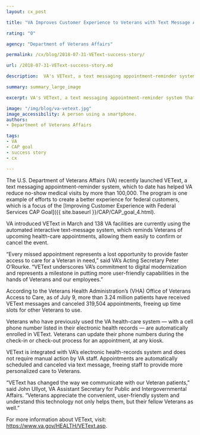 ```yaml
---
layout: cx_post

title: "VA Improves Customer Experience to Veterans with Text Message Appointment Reminders"

rating: "0"

agency: "Department of Veterans Affairs"

permalink: /cx/blog/2018-07-31-VEText-success-story/

url: /2018-07-31-VEText-success-story.md

description:  VA's VEText, a text messaging appointment-reminder system that allows veterans to easily confirm or cancel an appointment, has helped VA reduce no-show medical visits by more than 100,000.

summary: summary_large_image

excerpt: VA's VEText, a text messaging appointment-reminder system that allows veterans to easily confirm or cancel an appointment, has helped VA reduce no-show medical visits by more than 100,000.

image: "/img/blog/va-vetext.jpg"
image_accessibility: A person using a smartphone.
authors:
- Department of Veterans Affairs

tags:
- VA
- CAP goal
- success story
- cx

---
```


The U.S. Department of Veterans Affairs (VA) recently launched VEText, a text messaging appointment-reminder system, which to date has helped VA reduce no-show medical visits by more than 100,000. The program is one example of efforts to create a better experience for federal customers, which is a focus of the [Improving Customer Experience with Federal Services CAP Goal]({{  site.baseurl  }}/CAP/CAP_goal_4.html).

VA introduced VEText in March and 138 VA facilities are currently using the automated interactive text-message system, which reminds Veterans of upcoming health-care appointments, allowing them easily to confirm or cancel the event.

“Every missed appointment represents a lost opportunity to provide faster access to care for a Veteran in need,” said VA’s Acting Secretary Peter O’Rourke. “VEText underscores VA’s commitment to digital modernization and represents a milestone in putting more user-friendly capabilities in the hands of Veterans and our employees.”

According to the Veterans Health Administration’s (VHA) Office of Veterans Access to Care, as of July 9, more than 3.24 million patients have received VEText messages and canceled 319,504 appointments, freeing up time slots for other Veterans to use.

Veterans who have previously used the VA health-care system — with a cell phone number listed in their electronic health records — are automatically enrolled in VEText. Veterans can update their phone numbers during the check-in or check-out process for an appointment, at any kiosk.

VEText is integrated with VA’s electronic health-records system and does not require manual action by VA staff. Appointments are automatically scheduled and canceled via text message, freeing staff to provide more personalized care to Veterans.

“VEText has changed the way we communicate with our Veteran patients,” said John Ullyot, VA Assistant Secretary for Public and Intergovernmental Affairs. “Veterans appreciate the convenient, user-friendly system and understand this technology not only helps them, but their fellow Veterans as well.”

For more information about VEText, visit: <a href="https://www.va.gov/HEALTH/VEText.asp" target="_blank">https://www.va.gov/HEALTH/VEText.asp</a>.
